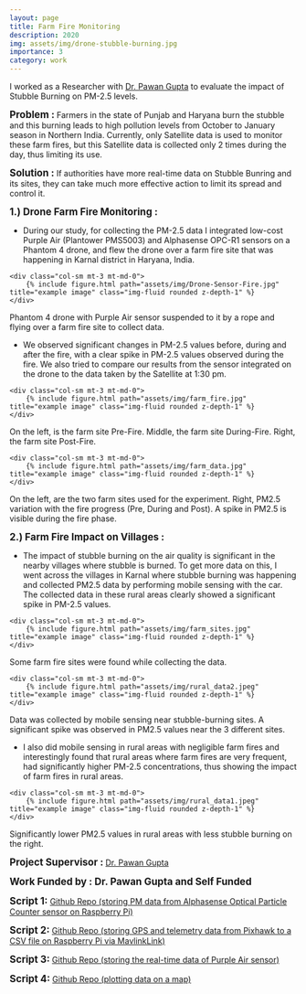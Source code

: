 ```yaml
---
layout: page
title: Farm Fire Monitoring
description: 2020
img: assets/img/drone-stubble-burning.jpg
importance: 3
category: work
---
```


I worked as a Researcher with <a href="https://appliedsciences.nasa.gov/about/our-team/pawan-gupta-0" target="_blank">Dr. Pawan Gupta</a> to evaluate the impact of Stubble Burning on PM-2.5 levels.

<span style="font-size: 17px;"><b>Problem :</b></span>
Farmers in the state of Punjab and Haryana burn the stubble and this burning leads to high pollution levels from October to January season in Northern India. Currently, only Satellite data is used to monitor these farm fires, but this Satellite data is collected only 2 times during the day, thus limiting its use.

<span style="font-size: 17px;"><b>Solution :</b></span>
If authorities have more real-time data on Stubble Bunring and its sites, they can take much more effective action to limit its spread and control it.

<span style="font-size: 17px;"><b>1.) Drone Farm Fire Monitoring :</b></span>

- During our study, for collecting the PM-2.5 data I integrated low-cost Purple Air (Plantower PMS5003) and Alphasense OPC-R1 sensors on a Phantom 4 drone, and flew the drone over a farm fire site that was happening in Karnal district in Haryana, India.

<div class="row"> 

    <div class="col-sm mt-3 mt-md-0">
        {% include figure.html path="assets/img/Drone-Sensor-Fire.jpg" title="example image" class="img-fluid rounded z-depth-1" %}
    </div>
</div>
<div class="caption">
Phantom 4 drone with Purple Air sensor suspended to it by a rope and flying over a farm fire site to collect data.</div>

- We observed significant changes in PM-2.5 values before, during and after the fire, with a clear spike in PM-2.5 values observed during the fire. We also tried to compare our results from the sensor integrated on the drone to the data taken by the Satellite at 1:30 pm.

<div class="row"> 

    <div class="col-sm mt-3 mt-md-0">
        {% include figure.html path="assets/img/farm_fire.jpg" title="example image" class="img-fluid rounded z-depth-1" %}
    </div>

</div>
<div class="caption">
    On the left, is the farm site Pre-Fire. Middle, the farm site During-Fire. Right, the farm site Post-Fire.
</div>

<div class="row"> 

    <div class="col-sm mt-3 mt-md-0">
        {% include figure.html path="assets/img/farm_data.jpg" title="example image" class="img-fluid rounded z-depth-1" %}
    </div>


</div>
<div class="caption">
On the left, are the two farm sites used for the experiment. Right, PM2.5 variation with the fire progress (Pre, During and Post). A spike in PM2.5 is visible during the fire phase.
</div>

<span style="font-size: 17px;"><b>2.) Farm Fire Impact on Villages :</b></span>

- The impact of stubble burning on the air quality is significant in the nearby villages where stubble is burned. To get more data on this, I went across the villages in Karnal where stubble burning was happening and collected PM2.5 data by performing mobile sensing with the car. The collected data in these rural areas clearly showed a significant spike in PM-2.5 values.
<div class="row"> 

    <div class="col-sm mt-3 mt-md-0">
        {% include figure.html path="assets/img/farm_sites.jpg" title="example image" class="img-fluid rounded z-depth-1" %}
    </div>


</div>

<div class="caption">
Some farm fire sites were found while collecting the data.</div>

<div class="row"> 

    <div class="col-sm mt-3 mt-md-0">
        {% include figure.html path="assets/img/rural_data2.jpeg" title="example image" class="img-fluid rounded z-depth-1" %}
    </div>

</div>
<div class="caption">
Data was collected by mobile sensing near stubble-burning sites. A significant spike was observed in PM2.5 values near the 3 different sites.
</div>

- I also did mobile sensing in rural areas with negligible farm fires and interestingly found that rural areas where farm fires are very frequent, had significantly higher PM-2.5 concentrations, thus showing the impact of farm fires in rural areas.

<div class="row"> 

    <div class="col-sm mt-3 mt-md-0">
        {% include figure.html path="assets/img/rural_data1.jpeg" title="example image" class="img-fluid rounded z-depth-1" %}
    </div>

</div>
<div class="caption">
Significantly lower PM2.5 values in rural areas with less stubble burning on the right.</div>


<span style="font-size: 17px;"><b>Project Supervisor :</b></span>
<a href="https://appliedsciences.nasa.gov/about/our-team/pawan-gupta-0" target="_blank"> Dr. Pawan Gupta</a> 
 <br>

<span style="font-size: 17px;"><b>Work Funded by : Dr. Pawan Gupta and Self Funded</b></span>
 <br>

<span style="font-size: 17px;"><b>Script 1:</b></span>
<a href="https://github.com/piyushy6/Mobile-Air-Quality-Sensor" target="_blank"> Github Repo (storing PM data from Alphasense Optical Particle Counter sensor on Raspberry Pi)</a> 
 <br>

<span style="font-size: 17px;"><b>Script 2:</b></span>
<a href="https://github.com/piyushy6/Rpi-Pixhawk-GPS" target="_blank"> Github Repo (storing GPS and telemetry data from Pixhawk to a CSV file on Raspberry Pi via MavlinkLink)</a> 
 <br>

<span style="font-size: 17px;"><b>Script 3:</b></span>
<a href="https://github.com/piyushy6/Purple-Air-Live-Data" target="_blank"> Github Repo (storing the real-time data of Purple Air sensor)</a> 
 <br>

<span style="font-size: 17px;"><b>Script 4:</b></span>
<a href="https://github.com/piyushy6/Spatial-Plots" target="_blank"> Github Repo (plotting data on a map)</a> 
 <br>







